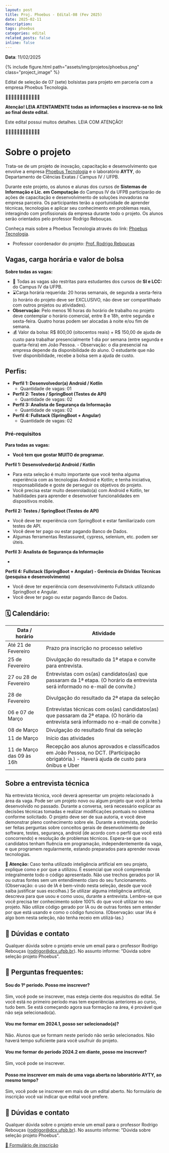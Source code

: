 ```yaml
---
layout: post
title: Proj. Phoebus - Edital-08 (Fev 2025)
date: 2025-02-11
description: 
tags: phoebus
categories: edital
related_posts: false
inline: false
---
```


**Data**: 11/02/2025

{% include figure.html path="assets/img/projetos/phoebus.png" class="project_image" %}

Edital de seleção de 07 (sete) bolsistas para projeto em parceria com a empresa Phoebus Tecnologia.

🚨🚨🚨🚨🚨🚨🚨🚨🚨🚨🚨🚨 

**Atenção! LEIA ATENTAMENTE todas as informações e inscreva-se no link
ao final deste edital.**

Este edital possui muitos detalhes. LEIA COM ATENÇÃO!

🚨🚨🚨🚨🚨🚨🚨🚨🚨🚨🚨🚨 

# Sobre o projeto

Trata-se de um projeto de inovação, capacitação e desenvolvimento que
envolve a empresa [Phoebus Tecnologia](https://phoebus.com.br) e o laboratório **AYTY**, do Departamento
de Ciências Exatas / Campus IV / UFPB.

Durante este projeto, os alunos e alunas dos cursos de **Sistemas de Informação e Lic. em Computação** do Campus IV da UFPB participarão de ações de capacitação e desenvolvimento de soluções inovadoras na empresa parceira. Os participantes terão a oportunidade de aprender técnicas, tecnologias e aplicar seu conhecimento em problemas reais, interagindo com profissionais da empresa durante todo o projeto.
Os alunos serão orientados pelo professor Rodrigo Rebouças.

Conheça mais sobre a Phoebus Tecnologia através do link: [Phoebus Tecnologia](https://phoebus.com.br).

* Professor coordenador do projeto: [Prof. Rodrigo Rebouças](/equipe/professores/rodrigor/)

## Vagas, carga horária e valor de bolsa

**Sobre todas as vagas:**

-   🎯 Todas as vagas são restritas para estudantes dos cursos de **SI e LCC:** do Campus IV da UFPB.
-   ⌛️Carga horária requerida: 20 horas semanais, de segunda a sexta-feira (o horário do projeto deve ser EXCLUSIVO, não deve ser compartilhado com outros projetos ou atividades).
-   **Observação:** Pelo menos 16 horas do horário de trabalho no projeto deve contemplar o horário comercial, entre 8 e 18h, entre segunda e sexta-feira. Quatro horas podem ser alocadas à noite e/ou fim de semana.
-   💰 Valor da bolsa: R$ 800,00 (oitocentos reais) + R$ 150,00 de ajuda de custo para trabalhar presencialmente 1 dia por semana (entre segunda e quarta-feira) em João Pessoa. - Observação: o dia presencial na empresa depende da disponibilidade do aluno. O estudante que não tiver disponibilidade, recebe a bolsa sem a ajuda de custo.

## Perfis:
  - **Perfil 1: Desenvolvedor(a) Android / Kotlin**
    -   Quantidade de vagas: 01
  - **Perfil 2: Testes / SpringBoot (Testes de API)**
    - Quantidade de vagas: 02
  - **Perfil 3: Analista de Segurança da Informação**
    - Quantidade de vagas: 02
  - **Perfil 4: Fullstack (SpringBoot + Angular)**
    - Quantidade de vagas: 02

### Pré-requisitos

**Para todas as vagas:**
-   **Você tem que gostar MUITO de programar.**


**Perfil 1: Desenvolvedor(a) Android / Kotlin**

- Para esta seleção é muito importante que você tenha alguma experiência com as tecnologias Android e Kotlin; e tenha 
    iniciativa, responsabilidade e goste de perseguir os objetivos do projeto.
- Você precisa estar muito desenrolado(a) com Android e Kotlin, ter habilidades para aprender e desenvolver funcionalidades em dispositivos mobile.

**Perfil 2: Testes / SpringBoot (Testes de API)**

- Você deve ter experiência com SpringBoot e estar familiarizado com testes de API.
- Você deve ter pago ou estar pagando Banco de Dados.
- Algumas ferramentas Restassured, cypress, selenium, etc. podem ser úteis.

**Perfil 3: Analista de Segurança da Informação**

- 

**Perfil 4: Fullstack (SpringBoot + Angular) - Gerência de Dívidas Técnicas (pesquisa e desenvolvimento)**

- Você deve ter experiência com desenvolvimento Fullstack utilizando SpringBoot e Angular.
- Você deve ter pago ou estar pagando Banco de Dados.


## 🗓️ Calendário:

| Data / horário            | Atividade                                                      |
|---------------------------|----------------------------------------------------------------|
| Até 21 de Fevereiro | Prazo pra inscrição no processo seletivo                  |
| 25 de Fevereiro | Divulgação do resultado da 1ª etapa e convite para entrevista. |
| 27 ou 28 de Fevereiro | Entrevistas com os(as) candidatos(as) que passaram da 1ª etapa. (O horário da entrevista será informado no e-mail de convite.) |
| 28 de Fevereiro | Divulgação do resultado da 2ª etapa da seleção                       |
| 06 e 07 de Março  | Entrevistas técnicas com os(as) candidatos(as) que passaram da 2ª etapa. (O horário da entrevista será informado no e-mail de convite.) |
| 08 de Março | Divulgação do resultado final da seleção                       |
| 11 de Março              | Início das atividades                                          |
| 11 de Março das 09 às 16h  | Recepção aos alunos aprovados e classificados em João Pessoa, no DCT. (Participação obrigatória.) - Haverá ajuda de custo para ônibus e Uber |

## Sobre a entrevista técnica

Na entrevista técnica, você deverá apresentar um projeto relacionado à área da vaga. Pode ser um projeto novo ou algum projeto que você já tenha desenvolvido no passado. Durante a conversa, será necessário explicar as decisões técnicas tomadas e realizar modificações pontuais no sistema conforme solicitado. O projeto deve ser de sua autoria, e você deve demonstrar pleno conhecimento sobre ele. Durante a entrevista, poderão ser feitas perguntas sobre conceitos gerais de desenvolvimento de software, testes, segurança, android (de acordo com o perfil que você está concorrendo) e resolução de problemas técnicos. Espera-se que os candidatos tenham fluência em programação, independentemente da vaga, e que programem regularmente, estando preparados para aprender novas tecnologias.

**🚨 Atenção:** Caso tenha utilizado inteligência artificial em seu projeto, explique como e por que a utilizou. É essencial que você compreenda integralmente todo o código apresentado. Não use trechos gerados por IA ou outras fontes sem um entendimento claro do seu funcionamento. (Observação: o uso de IA é bem-vindo nesta seleção, desde que você saiba justificar suas escolhas.) Se utilizar alguma inteligência artificial, descreva para que usou e como usou, durante a entrevista. Lembre-se que você precisa ter conhecimento sobre 100% do que você utilizar no seu projeto. Não utilize código gerado por IA ou de outras fontes sem entender por que está usando e como o código funciona. (Observação: usar IAs é algo bom nesta seleção, não tenha receio em utilizá-las.)

## 📧 Dúvidas e contato

Qualquer dúvida sobre o projeto envie um email para o professor Rodrigo Rebouças ([rodrigor@dcx.ufpb.br](mailto:rodrigor@dcx.ufpb.br)). No assunto informe: "Dúvida sobre seleção projeto Phoebus".

## 🤔 Perguntas frequentes:

#### Sou do 1º período. Posso me inscrever?
Sim, você pode se inscrever, mas esteja ciente dos requisitos do edital. Se você está no primeiro período mas tem experiências anteriores ao curso, tudo bem. Se está começando agora sua formação na área, é provável que não seja selecionado(a).

#### Vou me formar em 2024.1, posso ser selecionado(a)?
Não. Alunos que se formam neste período não serão selecionados. Não haverá tempo suficiente para você usufruir do projeto.

#### Vou me formar do período 2024.2 em diante, posso me inscrever?
Sim, você pode se inscrever.

#### Posso me inscrever em mais de uma vaga aberta no laboratório AYTY, ao mesmo tempo? 
Sim, você pode se inscrever em mais de um edital aberto. No formulário de inscrição você vai indicar que edital você prefere.

## 📧 Dúvidas e contato

Qualquer dúvida sobre o projeto envie um email para o professor Rodrigo Rebouças ([rodrigor@dcx.ufpb.br](mailto:rodrigor@dcx.ufpb.br)). No assunto informe: "Dúvida sobre seleção projeto Phoebus".

[🔗 Formulário de inscrição](https://forms.gle/XVGDhSxpFdtNMmhT7)